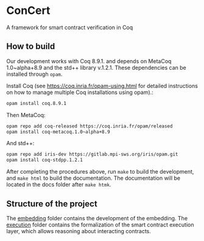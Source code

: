 # ConCert

A framework for smart contract verification in Coq

## How to build


Our development works with Coq 8.9.1. and depends on MetaCoq 1.0~alpha+8.9 and
the std++ library v.1.2.1. These dependencies can be installed through
`opam`.

Install Coq (see https://coq.inria.fr/opam-using.html for detailed instructions on how to manage
multiple Coq installations using opam).:

```bash
opam install coq.8.9.1
```

Then MetaCoq:

```bash
opam repo add coq-released https://coq.inria.fr/opam/released
opam install coq-metacoq.1.0~alpha+8.9
```
And std++:

```bash
opam repo add iris-dev https://gitlab.mpi-sws.org/iris/opam.git
opam install coq-stdpp.1.2.1
```

After completing the procedures above, run `make` to build the development, and
`make html` to build the documentation. The documentation will be located in the
docs folder after `make htmk`.

## Structure of the project

The [embedding](embedding/) folder contains the development of the embedding.
The [execution](execution/) folder contains the formalization of the smart
contract execution layer, which allows reasoning about interacting contracts.
